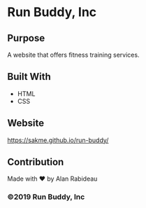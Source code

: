 # Run Buddy, Inc

## Purpose
A website that offers fitness training services. 

## Built With
* HTML
* CSS

## Website
https://sakme.github.io/run-buddy/

## Contribution
Made with ❤️ by Alan Rabideau

### ©️2019 Run Buddy, Inc
